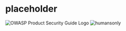# placeholder

![OWASP Product Security Guide Logo](https://github.com/OWASP/www-project-product-security-guide/assets/70095030/1352e88b-fa9e-4e07-aca6-f6b7f6fe8fb2)
![humansonly](https://github.com/OWASP/www-project-product-security-guide/assets/70095030/ad2d7cd7-0989-43ea-b5d2-35d229e945e7)

